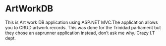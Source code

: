 # ArtWorkDB
This is Art work DB application using ASP.NET MVC.The application allows you to CRUD artwork records. This was done for the Trinidad parliament but they chose an asprunner application instead, don’t ask me why. Crazy I.T dept. 
